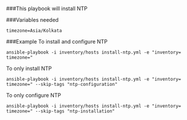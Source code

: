 ###This playbook will install NTP

###Variables needed
```
timezone=Asia/Kolkata
```
###Example
To install and configure NTP
```
ansible-playbook -i inventory/hosts install-ntp.yml -e "inventory= timezone="
```
To only install NTP
```
ansible-playbook -i inventory/hosts install-ntp.yml -e "inventory= timezone=" --skip-tags "ntp-configuration"
```
To only configure NTP
```
ansible-playbook -i inventory/hosts install-ntp.yml -e "inventory= timezone=" --skip-tags "ntp-installation"
```
